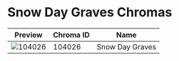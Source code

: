 # Snow Day Graves Chromas



| Preview | Chroma ID | Name |
|---------|-----------|------|
| ![104026](https://raw.communitydragon.org/latest/plugins/rcp-be-lol-game-data/global/default/v1/champion-chroma-images/104/104026.png) | 104026 | Snow Day Graves |